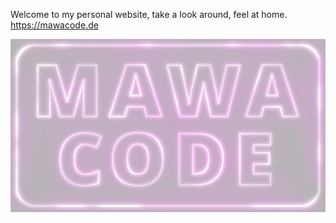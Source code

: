 Welcome to my personal website, take a look around, feel at home.
https://mawacode.de

![image](https://github.com/malikwachter/mawacode.de/blob/main/webicons/logo.png)
